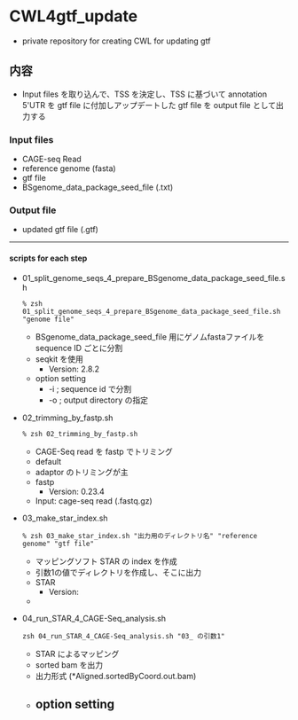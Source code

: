 # CWL4gtf_update

- private repository for creating CWL for updating gtf  

## 内容  

- Input files を取り込んで、TSS を決定し、TSS に基づいて annotation 5'UTR を gtf file に付加しアップデートした gtf file を output file として出力する  

### Input files  
- CAGE-seq Read  
- reference genome (fasta)  
- gtf file  
- BSgenome_data_package_seed_file (.txt)  

### Output file  
- updated gtf file (.gtf)  

***

#### scripts for each step  

- 01_split_genome_seqs_4_prepare_BSgenome_data_package_seed_file.sh  
  
      % zsh 01_split_genome_seqs_4_prepare_BSgenome_data_package_seed_file.sh "genome file"

    - BSgenome_data_package_seed_file 用にゲノムfastaファイルを sequence ID ごとに分割  
    - seqkit を使用  
        - Version: 2.8.2  
    - option setting  
        - -i ; sequence id で分割  
        - -o ; output directory の指定  


- 02_trimming_by_fastp.sh  
  
      % zsh 02_trimming_by_fastp.sh  

    - CAGE-Seq read を fastp でトリミング  
    - default  
    - adaptor のトリミングが主  
    - fastp  
        - Version: 0.23.4  
    - Input: cage-seq read (.fastq.gz)  

- 03_make_star_index.sh  
  
      % zsh 03_make_star_index.sh "出力用のディレクトリ名" "reference genome" "gtf file"  

    - マッピングソフト STAR の index を作成  
    - 引数1の値でディレクトリを作成し、そこに出力  
    - STAR  
        - Version:  
    - 

- 04_run_STAR_4_CAGE-Seq_analysis.sh  
  
      zsh 04_run_STAR_4_CAGE-Seq_analysis.sh "03_ の引数1"  

    - STAR によるマッピング  
    - sorted bam を出力  
    - 出力形式 (*Aligned.sortedByCoord.out.bam)  
    - option setting  
        - 